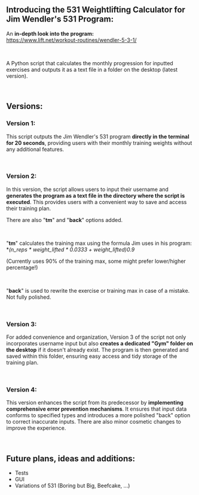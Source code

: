 ## Introducing the **531 Weightlifting Calculator** for **Jim Wendler's 531 Program**: <br>

 An **in-depth look into the program:** 
 <br>
https://www.lift.net/workout-routines/wendler-5-3-1/

<br>

A Python script that calculates the monthly progression for inputted exercises and outputs it as a text file in a folder on the desktop (latest version).

<br>

## **Versions:**

### **Version 1:**

This script outputs the Jim Wendler's 531 program **directly in the terminal for 20 seconds**, providing users with their monthly training weights without any additional features.

<br>

### **Version 2:**

In this version, the script allows users to input their username and **generates the program as a text file in the directory where the script is executed**. This provides users with a convenient way to save and access their training plan. 

There are also "**tm**" and "**back**" options added.

<br>

"**tm**" calculates the training max using the formula Jim uses in his program: **(n_reps * weight_lifted * 0.0333 + weight_lifted)*0.9**

(Currently uses 90% of the training max, some might prefer lower/higher percentage!)

<br>

"**back**" is used to rewrite the exercise or training max in case of a mistake. Not fully polished.

<br>

### **Version 3:**

For added convenience and organization, Version 3 of the script not only incorporates username input but also **creates a dedicated "Gym" folder on the desktop** if it doesn't already exist. The program is then generated and saved within this folder, ensuring easy access and tidy storage of the training plan.

<br>

### **Version 4:** 

This version enhances the script from its predecessor by **implementing comprehensive error prevention mechanisms**. It ensures that input data conforms to specified types and introduces a more polished "back" option to correct inaccurate inputs. There are also minor cosmetic changes to improve the experience.

<br>

## **Future plans, ideas and additions:**

- Tests
- GUI
- Variations of 531 (Boring but Big, Beefcake, ...)


